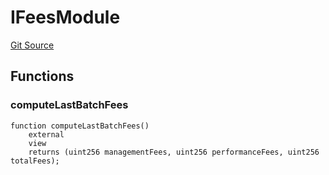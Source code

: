 # IFeesModule
[Git Source](https://github.com/VerisLabs/KAM/blob/2198994c086118bce5be2d9d0775637d0ef500f3/src/kStakingVault/base/BaseVaultModule.sol)


## Functions
### computeLastBatchFees


```solidity
function computeLastBatchFees()
    external
    view
    returns (uint256 managementFees, uint256 performanceFees, uint256 totalFees);
```

